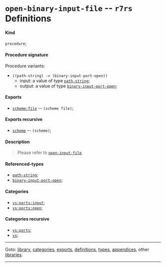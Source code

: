 

<a id='definition__r7rs__open-binary-input-file'></a>

# `open-binary-input-file` -- `r7rs` Definitions


<a id='definition__r7rs__open-binary-input-file__kind'></a>

#### Kind

`procedure`;


<a id='definition__r7rs__open-binary-input-file__procedure-signature'></a>

#### Procedure signature

Procedure variants:
 * `((path-string) -> (binary-input-port-open))`
   * input: a value of type [`path-string`](../../r7rs/types/path-string.md#type__r7rs__path-string);
   * output: a value of type [`binary-input-port-open`](../../r7rs/types/binary-input-port-open.md#type__r7rs__binary-input-port-open);


<a id='definition__r7rs__open-binary-input-file__exports'></a>

#### Exports

 * [`scheme:file`](../../r7rs/exports/scheme_3a_file.md#export__r7rs__scheme_3a_file) -- `(scheme file)`;


<a id='definition__r7rs__open-binary-input-file__exports-recursive'></a>

#### Exports recursive

 * [`scheme`](../../r7rs/exports/scheme.md#export__r7rs__scheme) -- `(scheme)`;


<a id='definition__r7rs__open-binary-input-file__description'></a>

#### Description

> Please refer to [`open-input-file`](../../r7rs/definitions/open-input-file.md#definition__r7rs__open-input-file).


<a id='definition__r7rs__open-binary-input-file__referenced-types'></a>

#### Referenced-types

 * [`path-string`](../../r7rs/types/path-string.md#type__r7rs__path-string);
 * [`binary-input-port-open`](../../r7rs/types/binary-input-port-open.md#type__r7rs__binary-input-port-open);


<a id='definition__r7rs__open-binary-input-file__categories'></a>

#### Categories

 * [`vs:ports:input`](../../r7rs/categories/vs_3a_ports_3a_input.md#category__r7rs__vs_3a_ports_3a_input);
 * [`vs:ports:open`](../../r7rs/categories/vs_3a_ports_3a_open.md#category__r7rs__vs_3a_ports_3a_open);


<a id='definition__r7rs__open-binary-input-file__categories-recursive'></a>

#### Categories recursive

 * [`vs:ports`](../../r7rs/categories/vs_3a_ports.md#category__r7rs__vs_3a_ports);
 * [`vs`](../../r7rs/categories/vs.md#category__r7rs__vs);

----

Goto: [library](../../r7rs/_index.md#library__r7rs), [categories](../../r7rs/categories/_index.md#toc__r7rs__categories), [exports](../../r7rs/exports/_index.md#toc__r7rs__exports), [definitions](../../r7rs/definitions/_index.md#toc__r7rs__definitions), [types](../../r7rs/types/_index.md#toc__r7rs__types), [appendices](../../r7rs/appendices/_index.md#toc__r7rs__appendices), other [libraries](../../_libraries.md#toc__libraries).

----

